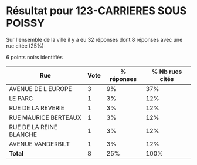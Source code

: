 # Résultat pour 123-CARRIERES SOUS POISSY

Sur l'ensemble de la ville il y a eu 32 réponses dont 8 réponses avec une rue citée (25%)

6 points noirs identifiés

| Rue | Vote | % réponses | % Nb rues cités|
|-----|------|------------|----------------|
| AVENUE DE L EUROPE | 3 | 9% | 37%|
| LE PARC | 1 | 3% | 12%|
| RUE DE LA REVERIE | 1 | 3% | 12%|
| RUE MAURICE BERTEAUX | 1 | 3% | 12%|
| RUE DE LA REINE BLANCHE | 1 | 3% | 12%|
| AVENUE VANDERBILT | 1 | 3% | 12%|
| **Total** | 8 | 25% | 100%|
